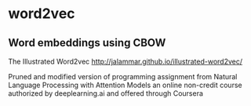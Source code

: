 # word2vec
## Word embeddings using CBOW

The Illustrated Word2vec
http://jalammar.github.io/illustrated-word2vec/

Pruned and modified version of programming assignment from
Natural Language Processing with Attention Models an online non-credit course authorized by deeplearning.ai and offered through Coursera